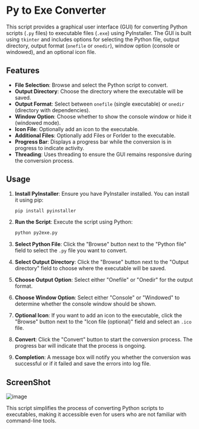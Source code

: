 # Py to Exe Converter

This script provides a graphical user interface (GUI) for converting Python scripts (`.py` files) to executable files (`.exe`) using PyInstaller. The GUI is built using `tkinter` and includes options for selecting the Python file, output directory, output format (`onefile` or `onedir`), window option (console or windowed), and an optional icon file.

## Features

- **File Selection**: Browse and select the Python script to convert.
- **Output Directory**: Choose the directory where the executable will be saved.
- **Output Format**: Select between `onefile` (single executable) or `onedir` (directory with dependencies).
- **Window Option**: Choose whether to show the console window or hide it (windowed mode).
- **Icon File**: Optionally add an icon to the executable.
- **Additional Files**: Optionally add Files or Forlder to the executable.
- **Progress Bar**: Displays a progress bar while the conversion is in progress to indicate activity.
- **Threading**: Uses threading to ensure the GUI remains responsive during the conversion process.

## Usage

1. **Install PyInstaller**: Ensure you have PyInstaller installed. You can install it using pip:
   ```sh
   pip install pyinstaller
   ```

2. **Run the Script**: Execute the script using Python:
   ```sh
   python py2exe.py
   ```

3. **Select Python File**: Click the "Browse" button next to the "Python file" field to select the `.py` file you want to convert.

4. **Select Output Directory**: Click the "Browse" button next to the "Output directory" field to choose where the executable will be saved.

5. **Choose Output Option**: Select either "Onefile" or "Onedir" for the output format.

6. **Choose Window Option**: Select either "Console" or "Windowed" to determine whether the console window should be shown.

7. **Optional Icon**: If you want to add an icon to the executable, click the "Browse" button next to the "Icon file (optional)" field and select an `.ico` file.

8. **Convert**: Click the "Convert" button to start the conversion process. The progress bar will indicate that the process is ongoing.

9. **Completion**: A message box will notify you whether the conversion was successful or if it failed and save the errors into log file.

## ScreenShot

![image](https://github.com/user-attachments/assets/13c2751d-b6ec-4256-a604-5f58a5065f64)



This script simplifies the process of converting Python scripts to executables, making it accessible even for users who are not familiar with command-line tools.
